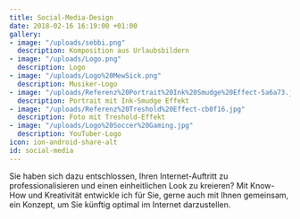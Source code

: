 ```yaml
---
title: Social-Media-Design
date: 2018-02-16 16:19:00 +01:00
gallery:
- image: "/uploads/sebbi.png"
  description: Komposition aus Urlaubsbildern
- image: "/uploads/Logo.png"
  description: Logo
- image: "/uploads/Logo%20MewSick.png"
  description: Musiker-Logo
- image: "/uploads/Referenz%20Portrait%20Ink%20Smudge%20Effect-5a6a73.jpg"
  description: Portrait mit Ink-Smudge Effekt
- image: "/uploads/Referenz%20Treshold%20Effect-cb0f16.jpg"
  description: Foto mit Treshold-Effekt
- image: "/uploads/Logo%20Soccer%20Gaming.jpg"
  description: YouTuber-Logo
icon: ion-android-share-alt
id: social-media
---
```


Sie haben sich dazu entschlossen, Ihren Internet-Auftritt zu professionalisieren und einen einheitlichen Look zu kreieren? Mit Know-How und Kreativität entwickle ich für Sie, gerne auch mit Ihnen gemeinsam, ein Konzept, um Sie künftig optimal im Internet darzustellen.
